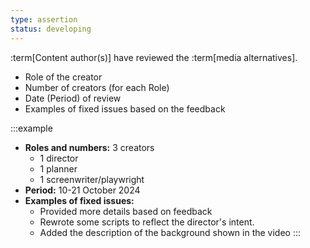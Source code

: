 ```yaml
---
type: assertion
status: developing
---
```


:term[Content author(s)] have reviewed the :term[media alternatives].

* Role of the creator
* Number of creators (for each Role)
* Date (Period) of review
* Examples of fixed issues based on the feedback

:::example
* **Roles and numbers:** 3 creators
  * 1 director
  * 1 planner
  * 1 screenwriter/playwright
* **Period:** 10-21 October 2024
* **Examples of fixed issues:**
  * Provided more details based on feedback
  * Rewrote some scripts to reflect the director's intent.
  * Added the description of the background shown in the video
:::
